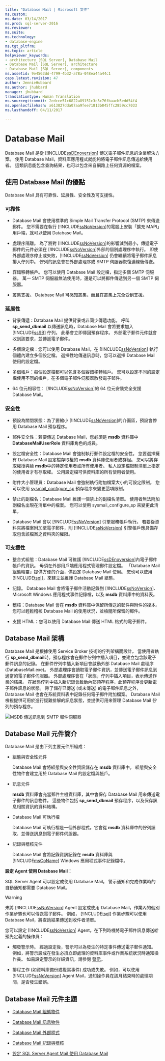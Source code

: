```yaml
---
title: "Database Mail | Microsoft 文件"
ms.custom: 
ms.date: 03/14/2017
ms.prod: sql-server-2016
ms.reviewer: 
ms.suite: 
ms.technology:
- database-engine
ms.tgt_pltfrm: 
ms.topic: article
helpviewer_keywords:
- architecture [SQL Server], Database Mail
- Database Mail [SQL Server], architecture
- Database Mail [SQL Server], components
ms.assetid: 9e4563dd-4799-4b32-a78a-048ea44a44c1
caps.latest.revision: 47
author: JennieHubbard
ms.author: jhubbard
manager: jhubbard
translationtype: Human Translation
ms.sourcegitcommit: 2edcce51c6822a89151c3c3c76fbaacb5edd54f4
ms.openlocfilehash: a613827dda07aa9fee71813b045ffc2859cc7033
ms.lasthandoff: 04/11/2017

---
```

# <a name="database-mail"></a>Database Mail
  Database Mail 是從 [!INCLUDE[ssDEnoversion](../../includes/ssdenoversion-md.md)] 傳送電子郵件訊息的企業解決方案。 使用 Database Mail，資料庫應用程式就能夠將電子郵件訊息傳送給使用者。 這類訊息能包含查詢結果，也可以包含來自網路上任何資源的檔案。  
  
  
##  <a name="Benefits"></a> 使用 Database Mail 的優點  
 Database Mail 具有可靠性、延展性、安全性及可支援性。  
  
### <a name="reliability"></a>可靠性  
  
-   Database Mail 會使用標準的 Simple Mail Transfer Protocol (SMTP) 來傳送郵件。 您不需要在執行 [!INCLUDE[ssNoVersion](../../includes/ssnoversion-md.md)]的電腦上安裝「擴充 MAPI」用戶端，就可以使用 Database Mail。  
  
-   處理序隔離。 為了將對 [!INCLUDE[ssNoVersion](../../includes/ssnoversion-md.md)]的影響減到最小，傳遞電子郵件的元件必須在 [!INCLUDE[ssNoVersion](../../includes/ssnoversion-md.md)]外部的個別處理序中執行。 即使外部處理序停止或失敗，[!INCLUDE[ssNoVersion](../../includes/ssnoversion-md.md)] 仍會繼續將電子郵件訊息排入佇列中。 佇列的訊息會在外部處理序或 SMTP 伺服器恢復連線後傳送。  
  
-   容錯移轉帳戶。 您可以使用 Database Mail 設定檔，指定多個 SMTP 伺服器。 萬一 SMTP 伺服器無法使用時，還是可以將郵件傳遞到另一個 SMTP 伺服器。  
  
-   叢集支援。 Database Mail 可感知叢集，而且在叢集上完全受到支援。  
  
### <a name="scalability"></a>延展性  
  
-   背景傳遞：Database Mail 提供背景或非同步傳遞功能。 呼叫 **sp_send_dbmail** 以傳送訊息時，Database Mail 會將要求加入 [!INCLUDE[ssSB](../../includes/sssb-md.md)] 佇列。 此舉會立即傳回預存程序。 外部電子郵件元件就會收到該要求，並傳遞電子郵件。  
  
-   多個設定檔：您可以使用 Database Mail，在 [!INCLUDE[ssNoVersion](../../includes/ssnoversion-md.md)] 執行個體內建立多個設定檔。 選擇性地傳送訊息時，您可以選擇 Database Mail 使用的設定檔。  
  
-   多個帳戶：每個設定檔都可以包含多個容錯移轉帳戶。 您可以設定不同的設定檔使用不同的帳戶，在多個電子郵件伺服器散發電子郵件。  
  
-   64 位元相容性： [!INCLUDE[ssNoVersion](../../includes/ssnoversion-md.md)]的 64 位元安裝完全支援 Database Mail。  
  
### <a name="security"></a>安全性  
  
-   預設為關閉狀態：為了要縮小 [!INCLUDE[ssNoVersion](../../includes/ssnoversion-md.md)]的介面區，預設會停用 Database Mail 預存程序。  
  
-   郵件安全性：若要傳送 Database Mail，您必須是 **msdb** 資料庫中 **DatabaseMailUserRole** 資料庫角色的成員。  
  
-   設定檔安全性：Database Mail 會強制執行郵件設定檔的安全性。 您要選擇擁有 Database Mail 設定檔存取權的 **msdb** 資料庫使用者或群組。 您可以將存取權授與給 **msdb**中的特定使用者或所有使用者。 私人設定檔限制清單上指定的使用者才有存取權。 公用設定檔可供資料庫的所有使用者使用。  
  
-   附件大小管理員：Database Mail 會強制執行附加檔案大小的可設定限制。 您可以使用 [sysmail_configure_sp](../../relational-databases/system-stored-procedures/sysmail-configure-sp-transact-sql.md) 預存程序來變更這項限制。  
  
-   禁止的副檔名：Database Mail 維護一個禁止的副檔名清單。 使用者無法附加副檔名出現在清單中的檔案。 您可以使用 sysmail_configure_sp 來變更此清單。  
  
-   Database Mail 會以 [!INCLUDE[ssNoVersion](../../includes/ssnoversion-md.md)] 引擎服務帳戶執行。 若要從資料夾將檔案附加至電子郵件，則 [!INCLUDE[ssNoVersion](../../includes/ssnoversion-md.md)] 引擎帳戶應具備存取包含該檔案之資料夾的權限。  
  
### <a name="supportability"></a>可支援性  
  
-   整合式組態：Database Mail 可維護 [!INCLUDE[ssDEnoversion](../../includes/ssdenoversion-md.md)]內電子郵件帳戶的資訊。 毋須在外部用戶端應用程式管理郵件設定檔。 「Database Mail 組態精靈」提供方便的介面，供設定 Database Mail 使用。 您也可以使用 [!INCLUDE[tsql](../../includes/tsql-md.md)]，來建立並維護 Database Mail 組態。  
  
-   記錄。 Database Mail 會將電子郵件活動記錄到 [!INCLUDE[ssNoVersion](../../includes/ssnoversion-md.md)]、Microsoft Windows 應用程式事件記錄檔，以及 **msdb** 資料庫中的資料表。  
  
-   稽核：Database Mail 會在 **msdb** 資料庫中保留所傳送的郵件與附件的複本。 您可以輕鬆稽核 Database Mail 的使用狀況，並檢閱所保留的郵件。  
  
-   支援 HTML：您可以使用 Database Mail 傳送 HTML 格式的電子郵件。  
  
  
##  <a name="VisualElement"></a> Database Mail 架構  
 Database Mail 是根據使用 Service Broker 技術的佇列架構而設計。 當使用者執行 **sp_send_dbmail**時，預存程序會在郵件佇列中插入項目，並建立包含該電子郵件訊息的記錄。 在郵件佇列中插入新項目會啟動外部 Database Mail 處理序 (DatabaseMail.exe)。 外部處理序會讀取電子郵件資訊，並傳送電子郵件訊息到適當的電子郵件伺服器。 外部處理序會在「狀態」佇列中插入項目，表示傳送作業的結果。 在狀態佇列中插入新記錄會啟動內部預存程序，此預存程序會更新電子郵件訊息的狀態。 除了儲存已傳送 (或未傳送) 的電子郵件訊息之外，Database Mail 也會在系統資料表中記錄任何電子郵件附加檔案。 Database Mail 檢視提供可用於進行疑難排解的訊息狀態，並提供可用來管理 Database Mail 佇列的預存程序。  
  
 ![MSDB 傳送訊息到 SMTP 郵件伺服器](../../relational-databases/database-mail/media/databasemail.gif "MSDB 傳送訊息到 SMTP 郵件伺服器")  
  
  
##  <a name="ComponentsAndConcepts"></a> Database Mail 元件簡介  
 Database Mail 是由下列主要元件所組成：  
  
-   組態與安全性元件  
  
     Database Mail 會將組態與安全性資訊儲存在 **msdb** 資料庫中。 組態與安全性物件會建立用於 Database Mail 的設定檔與帳戶。  
  
-   訊息元件  
  
     **msdb** 資料庫會充當郵件主機資料庫，其中會保存 Database Mail 用來傳送電子郵件的訊息物件。 這些物件包括 **sp_send_dbmail** 預存程序，以及保存訊息相關資訊的資料結構。  
  
-   Database Mail 可執行檔  
  
     Database Mail 可執行檔是一個外部程式，它會從 **msdb** 資料庫中的佇列讀取，並傳送訊息到電子郵件伺服器。  
  
-   記錄與稽核元件  
  
     Database Mail 會將記錄資訊記錄在 **msdb** 資料庫與 [!INCLUDE[msCoName](../../includes/msconame-md.md)] Windows 應用程式事件記錄檔中。  
  
 **設定 Agent 使用 Database Mail：**  
  
 SQL Server Agent 可以設定成使用 Database Mail。 警示通知和完成作業時的自動通知都需要 Database Mail。  
  
> [!WARNING]  
>  未將 [!INCLUDE[ssNoVersion](../../includes/ssnoversion-md.md)] Agent 設定成使用 Database Mail，作業內的個別作業步驟也可以傳送電子郵件。 例如， [!INCLUDE[tsql](../../includes/tsql-md.md)] 作業步驟可以使用 Database Mail，將查詢結果傳送到收件者清單。  
  
 您可以設定 [!INCLUDE[ssNoVersion](../../includes/ssnoversion-md.md)] Agent，在下列時機將電子郵件訊息傳送給預先定義的操作員：  
  
-   觸發警示時。 經過設定後，警示可以為發生的特定事件傳送電子郵件通知。 例如，將警示設成在發生必須立即處理的資料庫事件或作業系統狀況時通知操作員。 如需設定警示的詳細資訊，請參閱 [警示](http://msdn.microsoft.com/library/3f57d0f0-4781-46ec-82cd-b751dc5affef)。  
  
-   排程工作 (如資料庫備份或複寫事件) 成功或失敗。 例如，可以使用 [!INCLUDE[ssNoVersion](../../includes/ssnoversion-md.md)] Agent Mail，通知操作員在該月結束時的處理期間，是否發生錯誤。  
  
  
##  <a name="RelatedContent"></a> Database Mail 元件主題  
  
-   [Database Mail 組態物件](../../relational-databases/database-mail/database-mail-configuration-objects.md)  
  
-   [Database Mail 訊息物件](../../relational-databases/database-mail/database-mail-messaging-objects.md)  
  
-   [Database Mail 外部程式](../../relational-databases/database-mail/database-mail-external-program.md)  
  
-   [Database Mail 記錄與稽核](../../relational-databases/database-mail/database-mail-log-and-audits.md)  
  
-   [設定 SQL Server Agent Mail 使用 Database Mail](../../relational-databases/database-mail/configure-sql-server-agent-mail-to-use-database-mail.md)  
  
  
  
